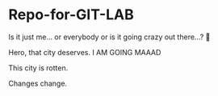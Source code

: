 # Repo-for-GIT-LAB

Is it just me... or everybody
or is it going crazy out there...?
🤡

Hero, that city deserves.
I AM GOING MAAAD

This city is rotten.

Changes change.
